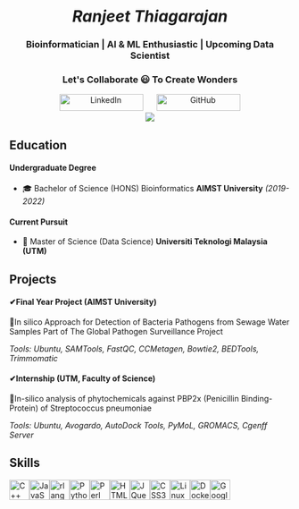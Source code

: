 
# <h1 align="center"> *Ranjeet Thiagarajan* </h1>
<h3 align = "center">Bioinformatician | AI & ML Enthusiastic | Upcoming Data Scientist  </h3>

<div><h3 align = "center">Let's Collaborate 😃 To Create Wonders</h3>
<div align="center">
  <a href="https://www.linkedin.com/in/ranjeet-thiagarajan-ba5a56234/" target="_blank" style="text-decoration: none; margin: 10px;">
    <img src="https://img.shields.io/badge/LinkedIn-Connect-0A66C2" alt="LinkedIn" width="150" height="30">
  </a>
  <a href="https://github.com/RanjeetThiaga" target="_blank" style="text-decoration: none; margin: 10px;">
    <img src="https://img.shields.io/badge/GitHub-Follow-181717" alt="GitHub" width="150" height="30">
  </a><br>
<a href="mailto: ranjeetthiaga@gmail.com" style="text-decoration: none; margin: 10px;">
    <img src="https://img.shields.io/badge/Gmail-EA4335.svg?style=for-the-badge&logo=Gmail&logoColor=white">
  </a>
</div>
</div>

## Education 
<h4>Undergraduate Degree</h4> 

 - 🎓 Bachelor of Science (HONS) Bioinformatics 
 **AIMST University** *(2019-2022)*
 
<h4>Current Pursuit</h4> 

 - 🏫 Master of Science (Data Science)
 **Universiti Teknologi Malaysia (UTM)** 

## Projects

<h4>✔Final Year Project (AIMST University)</h4> 

<p align = "left">📄In silico Approach for Detection of Bacteria Pathogens from Sewage Water Samples Part of The Global Pathogen Surveillance Project</p>

*Tools: Ubuntu, SAMTools, FastQC, CCMetagen, Bowtie2, BEDTools, Trimmomatic*

<h4>✔Internship (UTM, Faculty of Science)</h4> 

📄In-silico analysis of phytochemicals against PBP2x (Penicillin Binding-Protein) of Streptococcus pneumoniae

*Tools: Ubuntu, Avogardo, AutoDock Tools, PyMoL, GROMACS, Cgenff Server*

## Skills

<p align="left">
<a href="https://docs.microsoft.com/en-us/cpp/?view=msvc-170" target="_blank" rel="noreferrer"><img src="https://raw.githubusercontent.com/danielcranney/readme-generator/main/public/icons/skills/cplusplus-colored.svg" width="36" height="36" alt="C++" /></a><a href="https://developer.mozilla.org/en-US/docs/Web/JavaScript" target="_blank" rel="noreferrer"><img src="https://raw.githubusercontent.com/danielcranney/readme-generator/main/public/icons/skills/javascript-colored.svg" width="36" height="36" alt="JavaScript" /></a><a href="https://www.r-project.org/" target="_blank" rel="noreferrer"><img src="https://raw.githubusercontent.com/danielcranney/readme-generator/main/public/icons/skills/rlang-colored.svg" width="36" height="36" alt="rlang" /></a><a href="https://www.python.org/" target="_blank" rel="noreferrer"><img src="https://raw.githubusercontent.com/danielcranney/readme-generator/main/public/icons/skills/python-colored.svg" width="36" height="36" alt="Python" /></a><a href="https://www.perl.org/" target="_blank" rel="noreferrer"><img src="https://raw.githubusercontent.com/danielcranney/readme-generator/main/public/icons/skills/perl-colored.svg" width="36" height="36" alt="Perl" /></a><a href="https://developer.mozilla.org/en-US/docs/Glossary/HTML5" target="_blank" rel="noreferrer"><img src="https://raw.githubusercontent.com/danielcranney/readme-generator/main/public/icons/skills/html5-colored.svg" width="36" height="36" alt="HTML5" /></a><a href="https://jquery.com/" target="_blank" rel="noreferrer"><img src="https://raw.githubusercontent.com/danielcranney/readme-generator/main/public/icons/skills/jquery-colored.svg" width="36" height="36" alt="JQuery" /></a><a href="https://www.w3.org/TR/CSS/#css" target="_blank" rel="noreferrer"><img src="https://raw.githubusercontent.com/danielcranney/readme-generator/main/public/icons/skills/css3-colored.svg" width="36" height="36" alt="CSS3" /></a><a href="https://www.linux.org" target="_blank" rel="noreferrer"><img src="https://raw.githubusercontent.com/danielcranney/readme-generator/main/public/icons/skills/linux-colored.svg" width="36" height="36" alt="Linux" /></a><a href="https://www.docker.com/" target="_blank" rel="noreferrer"><img src="https://raw.githubusercontent.com/danielcranney/readme-generator/main/public/icons/skills/docker-colored.svg" width="36" height="36" alt="Docker" /></a><a href="https://cloud.google.com/" target="_blank" rel="noreferrer"><img src="https://raw.githubusercontent.com/danielcranney/readme-generator/main/public/icons/skills/googlecloud-colored.svg" width="36" height="36" alt="Google Cloud" /></a>
                    </p>






 

 
